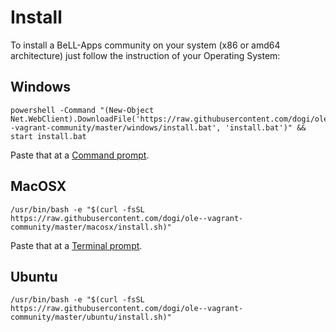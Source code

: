 # Install

To install a BeLL-Apps community on your system (x86 or amd64 architecture) just follow the instruction of your Operating System:

## Windows

```
powershell -Command "(New-Object Net.WebClient).DownloadFile('https://raw.githubusercontent.com/dogi/ole--vagrant-community/master/windows/install.bat', 'install.bat')" && start install.bat
```
Paste that at a [Command prompt](http://www.howtogeek.com/235101/10-ways-to-open-the-command-prompt-in-windows-10/).

## MacOSX

```
/usr/bin/bash -e "$(curl -fsSL https://raw.githubusercontent.com/dogi/ole--vagrant-community/master/macosx/install.sh)"
```
Paste that at a [Terminal prompt](http://blog.teamtreehouse.com/introduction-to-the-mac-os-x-command-line).

## Ubuntu

```
/usr/bin/bash -e "$(curl -fsSL https://raw.githubusercontent.com/dogi/ole--vagrant-community/master/ubuntu/install.sh)"
```
